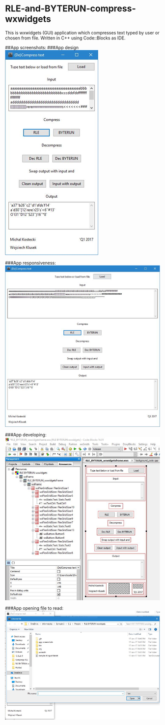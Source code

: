 # RLE-and-BYTERUN-compress-wxwidgets
This is wxwidgets (GUI) application which compresses text typed by user or chosen from file. Written in C++ using Code::Blocks as IDE.

##App screenshots:
###App design
![Image of app](app_screenshots/2.jpg)



###App responsiveness:
![Image of app stretched](app_screenshots/3.jpg)



###App developing:
![Image of developing](app_screenshots/1.jpg)



###App opening file to read:
![Image of app](app_screenshots/4.jpg)
